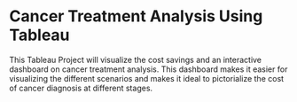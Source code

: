 # Cancer Treatment Analysis Using Tableau 
This Tableau Project will visualize the cost savings and an interactive dashboard on cancer treatment analysis. This dashboard makes it easier for visualizing the different scenarios and makes it ideal to pictorialize the cost of cancer diagnosis at different stages.

